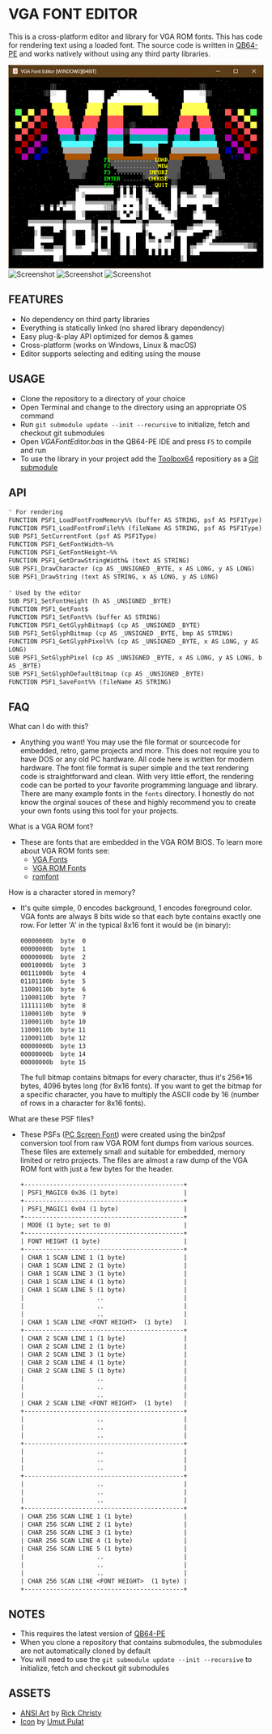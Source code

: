 # VGA FONT EDITOR

This is a cross-platform editor and library for VGA ROM fonts. This has code for rendering text using a loaded font. The source code is written in [QB64-PE](https://github.com/QB64-Phoenix-Edition/QB64pe) and works natively without using any third party libraries.

![Screenshot](screenshots/Screenshot1.png)
![Screenshot](screenshots/Screenshot2.png)
![Screenshot](screenshots/Screenshot3.png)
![Screenshot](screenshots/Screenshot4.png)

## FEATURES

- No dependency on third party libraries
- Everything is statically linked (no shared library dependency)
- Easy plug-&-play API optimized for demos & games
- Cross-platform (works on Windows, Linux & macOS)
- Editor supports selecting and editing using the mouse

## USAGE

- Clone the repository to a directory of your choice
- Open Terminal and change to the directory using an appropriate OS command
- Run `git submodule update --init --recursive` to initialize, fetch and checkout git submodules
- Open *VGAFontEditor.bas* in the QB64-PE IDE and press `F5` to compile and run
- To use the library in your project add the [Toolbox64](https://github.com/a740g/Toolbox64) repositiory as a [Git submodule](https://git-scm.com/book/en/v2/Git-Tools-Submodules)

## API

```VB
' For rendering
FUNCTION PSF1_LoadFontFromMemory%% (buffer AS STRING, psf AS PSF1Type)
FUNCTION PSF1_LoadFontFromFile%% (fileName AS STRING, psf AS PSF1Type)
SUB PSF1_SetCurrentFont (psf AS PSF1Type)
FUNCTION PSF1_GetFontWidth~%%
FUNCTION PSF1_GetFontHeight~%%
FUNCTION PSF1_GetDrawStringWidth& (text AS STRING)
SUB PSF1_DrawCharacter (cp AS _UNSIGNED _BYTE, x AS LONG, y AS LONG)
SUB PSF1_DrawString (text AS STRING, x AS LONG, y AS LONG)

' Used by the editor
SUB PSF1_SetFontHeight (h AS _UNSIGNED _BYTE)
FUNCTION PSF1_GetFont$
FUNCTION PSF1_SetFont%% (buffer AS STRING)
FUNCTION PSF1_GetGlyphBitmap$ (cp AS _UNSIGNED _BYTE)
SUB PSF1_SetGlyphBitmap (cp AS _UNSIGNED _BYTE, bmp AS STRING)
FUNCTION PSF1_GetGlyphPixel%% (cp AS _UNSIGNED _BYTE, x AS LONG, y AS LONG)
SUB PSF1_SetGlyphPixel (cp AS _UNSIGNED _BYTE, x AS LONG, y AS LONG, b AS _BYTE)
SUB PSF1_SetGlyphDefaultBitmap (cp AS _UNSIGNED _BYTE)
FUNCTION PSF1_SaveFont%% (fileName AS STRING)
```

## FAQ

What can I do with this?

- Anything you want! You may use the file format or sourcecode for embedded, retro, game projects and more. This does not require you to have DOS or any old PC hardware. All code here is written for modern hardware. The font file format is super simple and the text rendering code is straightforward and clean. With very little effort, the rendering code can be ported to your favorite programming language and library. There are many example fonts in the `fonts` directory. I honestly do not know the orginal souces of these and highly recommend you to create your own fonts using this tool for your projects.

What is a VGA ROM font?

- These are fonts that are embedded in the VGA ROM BIOS. To learn more about VGA ROM fonts see:
  - [VGA Fonts](https://wiki.osdev.org/VGA_Fonts)
  - [VGA ROM Fonts](http://www.alexandrugroza.ro/microelectronics/essays-research/vga-rom-fonts/index.html)
  - [romfont](https://github.com/spacerace/romfont)

How is a character stored in memory?

- It's quite simple, 0 encodes background, 1 encodes foreground color. VGA fonts are always 8 bits wide so that each byte contains exactly one row. For letter 'A' in the typical 8x16 font it would be (in binary):

    ```text
    00000000b  byte  0
    00000000b  byte  1
    00000000b  byte  2
    00010000b  byte  3
    00111000b  byte  4
    01101100b  byte  5
    11000110b  byte  6
    11000110b  byte  7
    11111110b  byte  8
    11000110b  byte  9
    11000110b  byte 10
    11000110b  byte 11
    11000110b  byte 12
    00000000b  byte 13
    00000000b  byte 14
    00000000b  byte 15
    ```

    The full bitmap contains bitmaps for every character, thus it's 256*16 bytes, 4096 bytes long (for 8x16 fonts). If you want to get the bitmap for a specific character, you have to multiply the ASCII code by 16 (number of rows in a character for 8x16 fonts).

What are these PSF files?

- These PSFs ([PC Screen Font](https://en.wikipedia.org/wiki/PC_Screen_Font)) were created using the bin2psf conversion tool from raw VGA ROM font dumps from various sources. These files are extemely small and suitable for embedded, memory limited or retro projects. The files are almost a raw dump of the VGA ROM font with just a few bytes for the header.

    ```text
    +--------------------------------------------+
    | PSF1_MAGIC0 0x36 (1 byte)                  |
    +--------------------------------------------+
    | PSF1_MAGIC1 0x04 (1 byte)                  |
    +--------------------------------------------+
    | MODE (1 byte; set to 0)                    |
    +--------------------------------------------+
    | FONT HEIGHT (1 byte)                       |
    +--------------------------------------------+
    | CHAR 1 SCAN LINE 1 (1 byte)                |
    | CHAR 1 SCAN LINE 2 (1 byte)                |
    | CHAR 1 SCAN LINE 3 (1 byte)                |
    | CHAR 1 SCAN LINE 4 (1 byte)                |
    | CHAR 1 SCAN LINE 5 (1 byte)                |
    |                    ..                      |
    |                    ..                      |
    |                    ..                      |
    | CHAR 1 SCAN LINE <FONT HEIGHT>  (1 byte)   |
    +--------------------------------------------+
    | CHAR 2 SCAN LINE 1 (1 byte)                |
    | CHAR 2 SCAN LINE 2 (1 byte)                |
    | CHAR 2 SCAN LINE 3 (1 byte)                |
    | CHAR 2 SCAN LINE 4 (1 byte)                |
    | CHAR 2 SCAN LINE 5 (1 byte)                |
    |                    ..                      |
    |                    ..                      |
    |                    ..                      |
    | CHAR 2 SCAN LINE <FONT HEIGHT>  (1 byte)   |
    +--------------------------------------------+
    |                    ..                      |
    |                    ..                      |
    |                    ..                      |
    +--------------------------------------------+
    |                    ..                      |
    |                    ..                      |
    |                    ..                      |
    +--------------------------------------------+
    |                    ..                      |
    |                    ..                      |
    |                    ..                      |
    +--------------------------------------------+
    | CHAR 256 SCAN LINE 1 (1 byte)              |
    | CHAR 256 SCAN LINE 2 (1 byte)              |
    | CHAR 256 SCAN LINE 3 (1 byte)              |
    | CHAR 256 SCAN LINE 4 (1 byte)              |
    | CHAR 256 SCAN LINE 5 (1 byte)              |
    |                    ..                      |
    |                    ..                      |
    |                    ..                      |
    | CHAR 256 SCAN LINE <FONT HEIGHT>  (1 byte) |
    +--------------------------------------------+
    ```

## NOTES

- This requires the latest version of [QB64-PE](https://github.com/QB64-Phoenix-Edition/QB64pe/releases/latest)
- When you clone a repository that contains submodules, the submodules are not automatically cloned by default
- You will need to use the `git submodule update --init --recursive` to initialize, fetch and checkout git submodules

## ASSETS

- [ANSI Art](https://16colo.rs/artist/grymmjack) by [Rick Christy](https://github.com/grymmjack)
- [Icon](https://www.iconarchive.com/artist/umut-pulat.html) by [Umut Pulat](http://12m3.deviantart.com/)

